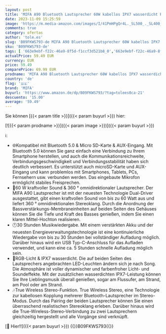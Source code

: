 ```yaml
---
layout: post
title: 'MIFA A90 Bluetooth Lautsprecher 60W kabellos IPX7 wasserdicht RGB-LED-Licht 30 Stunden Akku  USB/Micro SD-Karte/AUX-in Wiedergabe True Wireless Stereo mit Schutzhülle/tragbarem Trageriemen'
date: 2023-11-09 15:25:59
image: 'https://m.media-amazon.com/images/I/41PmHPgQr4L._SL500_._SL400_.jpg'
comments: true
category: ofertas
author: 'tole.es'
slug: 'B09FKWS793-de MIFA A90 Bluetooth Lautsprecher 60W kabellos IPX7...'
sku: 'B09FKWS793-de'
tags: [ '663e9ebf-f22c-46a9-8f5d-f1ccf3d521b8_0','663e9ebf-f22c-46a9-8f5d-f1ccf3d521b8_4501','Arborist Merchandising Root','Elektronik & Foto','Kunden-Favoriten: Home Entertainment','Self Service','Special Features Stores','Tragbare Bluetooth-Lautsprecher','Tragbare Geräte','Tragbare Lautsprecher & Audio-Docks','Zubehör für tragbare Geräte','mifa','🇩🇪', ]
actualPrice: 59.49 EUR
currency: EUR
price: 59.49
comparePrice: 69.99 EUR
prodname: 'MIFA A90 Bluetooth Lautsprecher 60W kabellos IPX7 wasserdicht RGB-LED-Licht 30 Stunden Akku  USB/Micro SD-Karte/AUX-in Wiedergabe True Wireless Stereo mit Schutzhülle/tragbarem Trageriemen'
country: 'de'
flag: '🇩🇪'
brand: 'MIFA'
buyurl: 'https://www.amazon.de/dp/B09FKWS793/?tag=tolees0ca-21'
descuento: '15.00'
average: '59.49'
---
```


Sie können [{{< param title >}}]({{< param buyurl >}}) hier:

[![{{< param prodname >}}]({{< param image >}})]({{< param buyurl >}})

ℹ️:

- 🌐Kompatibel mit Bluetooth 5.0 & Micro SD-Karte & AUX-Eingang. Mit Bluetooth 5.0 können Sie ganz einfach eine Verbindung zu Ihrem Smartphone herstellen, und auch die Kommunikationsreichweite, Verbindungsgeschwindigkeit und Verbindungsstabilität haben sich deutlich verbessert. Es unterstützt auch microSD-Karte und AUX-Eingang und kann problemlos mit Smartphones, Tablets, PCs, Fernsehern usw. verbunden werden. Das eingebaute Mikrofon ermöglicht stabiles Freisprechen.
- 🎵60 W kraftvoller Sound & 360 ° omnidirektionaler Lautsprecher. Der MIFA A90 Lautsprecher ist mit der neuesten Technologie Dual-Driver ausgestattet, gibt einen kraftvollen Sound von bis zu 60 Watt aus und liefert 360 ° omnidirektionalen Stereoklang. Durch die Anordnung der Bassverstärkungs-Membraneinheiten auf beiden Seiten des Gehäuses können Sie die Tiefe und Kraft des Basses genießen, indem Sie einen klaren Mittel-Hochton realisieren.
- 🕛30 Stunden Musikwiedergabe. Mit einem verstärkten Akku und der neuesten Energieverwaltungstechnologie ist eine kontinuierliche Wiedergabe von bis zu 30 Stunden bei vollständiger Aufladung möglich. Darüber hinaus wird ein USB Typ-C-Anschluss für das Aufladen verwendet, und kann eine ca. 5 Stunden schnelle Aufladung möglich sein.
- 🌊RGB-Licht & IPX7 wasserdicht. Die auf beiden Seiten des Lautsprechers angebrachten LED-Leuchten ändern sich je nach Song. Die Atmosphäre ist voller dynamischer und farbenfroher Licht- und Soundeffekte. Mit der zusätzlichen wasserdichten IPX7-Leistung können Sie Ihre Lieblingsmusik überall genießen, sogar am Flussufer, am Strand, am Pool oder am Strand.
- 🎶True Wireless Stereo-Funktion. True Wireless Stereo, eine Technologie zur kabellosen Kopplung mehrerer Bluetooth-Lautsprecher im Stereo-Modus. Durch das Pairing der beiden Lautsprecher können Sie einen überraschend realistischen Stereoklang erleben. Darüber hinaus wird die True-Wireless-Stereo-Verbindung zu zwei Lautsprechern gleichzeitig hergestellt und alle Vorgänge sind verknüpft.

[🛒 Hier!!]({{< param buyurl >}})
{{<world>}}B09FKWS793{{</world>}}
